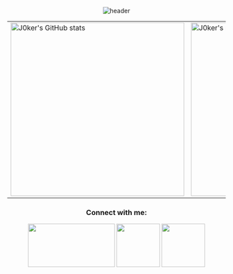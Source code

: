 <p align="center">
  <img src="https://capsule-render.vercel.app/api?type=rounded&height=300&color=gradient&text=Hello!%20I'm%20J0kerModZ&reversal=false&animation=twinkling&fontAlignY=50" alt="header"/>
</p>

<table align="center">
  <tr>
    <td>
      <img src="https://github-readme-stats.vercel.app/api?username=j0kermodz&show_icons=true&theme=radical&width=400&cache_seconds=1800&v6" alt="J0ker's GitHub stats" width="400"/>
    </td>
    <td>
      <img src="https://github-readme-stats.vercel.app/api/top-langs/?username=j0kermodz&layout=compact&theme=radical&cache_seconds=1800&v6" alt="J0ker's most used languages" width="400"/>
    </td>
  </tr>
</table>

<h3 align="center">Connect with me:</h3>
<p align="center">
<a href="https://linktr.ee/j0kermodz" target="blank"><img align="center" src="https://www.diane-spencer.com/wp-content/uploads/2024/07/LinkTree-icon-black.png" alt="" height="100" width="200" /></a>
<a href="https://www.youtube.com/@J0kerModZ" target="blank"><img align="center" src="https://picsvg.com/svg/y7U9Yp.jpg" alt="" height="100" width="100" /></a>
<a href="https://tiktok.com/@j0kermodz_real" target="blank"><img align="center" src="https://static.vecteezy.com/system/resources/previews/023/986/561/non_2x/tiktok-logo-tiktok-logo-transparent-tiktok-icon-transparent-free-free-png.png" alt="" height="100" width="100" /></a>
</p>
